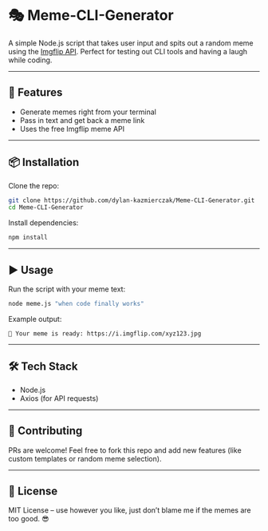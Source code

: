# 🎭 Meme-CLI-Generator  

A simple Node.js script that takes user input and spits out a random meme using the [Imgflip API](https://api.imgflip.com/). Perfect for testing out CLI tools and having a laugh while coding.  

---

## 🚀 Features  
- Generate memes right from your terminal  
- Pass in text and get back a meme link  
- Uses the free Imgflip meme API  

---

## 📦 Installation  

Clone the repo:  
```bash
git clone https://github.com/dylan-kazmierczak/Meme-CLI-Generator.git
cd Meme-CLI-Generator
```

Install dependencies:  
```bash
npm install
```

---

## ▶️ Usage  

Run the script with your meme text:  
```bash
node meme.js "when code finally works"
```

Example output:  
```
🎉 Your meme is ready: https://i.imgflip.com/xyz123.jpg
```

---

## 🛠 Tech Stack  
- Node.js  
- Axios (for API requests)  

---

## 🤝 Contributing  
PRs are welcome! Feel free to fork this repo and add new features (like custom templates or random meme selection).  

---

## 📜 License  
MIT License – use however you like, just don’t blame me if the memes are too good. 😎
